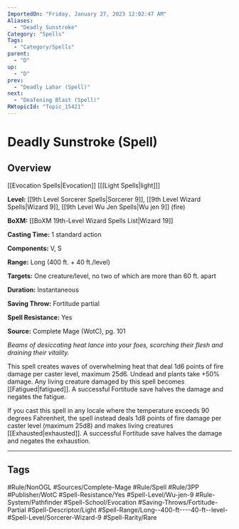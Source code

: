 ```yaml
---
ImportedOn: "Friday, January 27, 2023 12:02:47 AM"
Aliases:
  - "Deadly Sunstroke"
Category: "Spells"
Tags:
  - "Category/Spells"
parent:
  - "D"
up:
  - "D"
prev:
  - "Deadly Lahar (Spell)"
next:
  - "Deafening Blast (Spell)"
RWtopicId: "Topic_15421"
---
```

# Deadly Sunstroke (Spell)
## Overview
[[Evocation Spells|Evocation]] \[[[Light Spells|light]]]

**Level:** [[9th Level Sorcerer Spells|Sorcerer 9]], [[9th Level Wizard Spells|Wizard 9]], [[9th Level Wu Jen Spells|Wu jen 9]] (fire)

**BoXM:** [[BoXM 19th-Level Wizard Spells List|Wizard 19]]

**Casting Time:** 1 standard action

**Components:** V, S

**Range:** Long (400 ft. + 40 ft./level)

**Targets:** One creature/level, no two of which are more than 60 ft. apart

**Duration:** Instantaneous

**Saving Throw:** Fortitude partial

**Spell Resistance:** Yes

**Source:** Complete Mage (WotC), pg. 101

*Beams of desiccating heat lance into your foes, scorching their flesh and draining their vitality.*

This spell creates waves of overwhelming heat that deal 1d6 points of fire damage per caster level, maximum 25d6. Undead and plants take +50% damage. Any living creature damaged by this spell becomes [[Fatigued|fatigued]]. A successful Fortitude save halves the damage and negates the fatigue.

If you cast this spell in any locale where the temperature exceeds 90 degrees Fahrenheit, the spell instead deals 1d8 points of fire damage per caster level (maximum 25d8) and makes living creatures [[Exhausted|exhausted]]. A successful Fortitude save halves the damage and negates the exhaustion.


---
## Tags
#Rule/NonOGL #Sources/Complete-Mage #Rule/Spell #Rule/3PP #Publisher/WotC #Spell-Resistance/Yes #Spell-Level/Wu-jen-9 #Rule-System/Pathfinder #Spell-School/Evocation #Saving-Throws/Fortitude-Partial #Spell-Descriptor/Light #Spell-Range/Long--400-ft----40-ft--level- #Spell-Level/Sorcerer-Wizard-9 #Spell-Rarity/Rare

